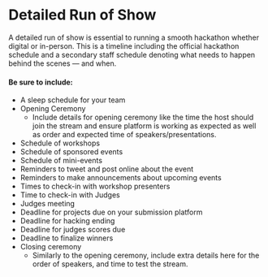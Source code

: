 # Detailed Run of Show

A detailed run of show is essential to running a smooth hackathon whether digital or in-person. This is a timeline including the official hackathon schedule and a secondary staff schedule denoting what needs to happen behind the scenes — and when. 

#### Be sure to include:

* A sleep schedule for your team 
* Opening Ceremony 
  * Include details for opening ceremony like the time the host should join the stream and ensure platform is working as expected as well as order and expected time of speakers/presentations. 
* Schedule of workshops 
* Schedule of sponsored events
* Schedule of mini-events
* Reminders to tweet and post online about the event
* Reminders to make announcements about upcoming events 
* Times to check-in with workshop presenters 
* Time to check-in with Judges
* Judges meeting 
* Deadline for projects due on your submission platform 
* Deadline for hacking ending 
* Deadline for judges scores due
* Deadline to finalize winners
* Closing ceremony
  * Similarly to the opening ceremony, include extra details here for the order of speakers, and time to test the stream. 




